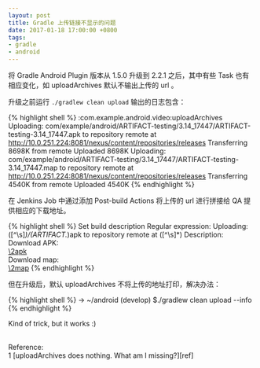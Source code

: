 ```yaml
---
layout: post
title: Gradle 上传链接不显示的问题
date: 2017-01-18 17:00:00 +0800
tags:
- gradle
- android
---
```


将 Gradle Android Plugin 版本从 1.5.0 升级到 2.2.1 之后，其中有些 Task 也有相应变化，如 uploadArchives 默认不输出上传的 url 。

升级之前运行 `./gradlew clean upload` 输出的日志包含：

{% highlight shell %}
:com.example.android.video:uploadArchives
Uploading: com/example/android/ARTIFACT-testing/3.14_17447/ARTIFACT-testing-3.14_17447.apk to repository remote at http://10.0.251.224:8081/nexus/content/repositories/releases
Transferring 8698K from remote
Uploaded 8698K
Uploading: com/example/android/ARTIFACT-testing/3.14_17447/ARTIFACT-testing-3.14_17447.map to repository remote at http://10.0.251.224:8081/nexus/content/repositories/releases
Transferring 4540K from remote
Uploaded 4540K
{% endhighlight %}

在 Jenkins Job 中通过添加 Post-build Actions 将上传的 url 进行拼接给 QA 提供相应的下载地址。

{% highlight shell %}
Set build description
Regular expression: Uploading: ([^\s]*)/(ARTIFACT.*)apk to repository remote at ([^\s]*)
Description:        Download APK:<br/> <a href="\3/\1/\2apk">\2apk</a><br> Download map:<br/><a href="\3/\1/\2map">\2map</a>
{% endhighlight %}

但在升级后，默认 uploadArchives 不将上传的地址打印，解决办法：

{% highlight shell %}
→ ~/android (develop) $./gradlew clean upload --info
{% endhighlight %}

Kind of trick, but it works :)

<br>
<span class="post-meta">
Reference:
</span>
<br>
<span class="post-meta">
1 [uploadArchives does nothing. What am I missing?][ref]
</span>

[ref]: https://github.com/Codearte/gradle-nexus-staging-plugin/issues/20
